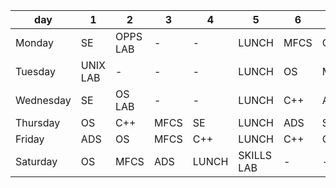 |day|1|2|3|4|5|6|7|8|
|---|-|-|-|-|-|-|-|-|
|Monday|SE|OPPS LAB|-|-|LUNCH|MFCS|C++|ADS|
|Tuesday|UNIX LAB|-|-|-|LUNCH|OS|MFCS|SE|
|Wednesday|SE|OS LAB|-|-|LUNCH|C++|ADS| |
|Thursday|OS|C++|MFCS|SE|LUNCH|ADS|SE| |
|Friday|ADS|OS|MFCS|C++|LUNCH|C++|OS| |
|Saturday|OS|MFCS|ADS|LUNCH|SKILLS LAB|-|-|-|
